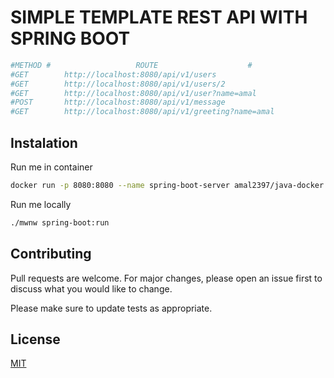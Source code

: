 # SIMPLE TEMPLATE REST API WITH SPRING BOOT

```python
#METHOD #                   ROUTE                    #
#GET        http://localhost:8080/api/v1/users
#GET        http://localhost:8080/api/v1/users/2
#GET        http://localhost:8080/api/v1/user?name=amal
#POST       http://localhost:8080/api/v1/message
#GET        http://localhost:8080/api/v1/greeting?name=amal

```

## Instalation

Run me in container
```bash
docker run -p 8080:8080 --name spring-boot-server amal2397/java-docker
```

Run me locally
```bash
./mwnw spring-boot:run
```

## Contributing
Pull requests are welcome. For major changes, please open an issue first to discuss what you would like to change.

Please make sure to update tests as appropriate.

## License
[MIT](https://choosealicense.com/licenses/mit/)